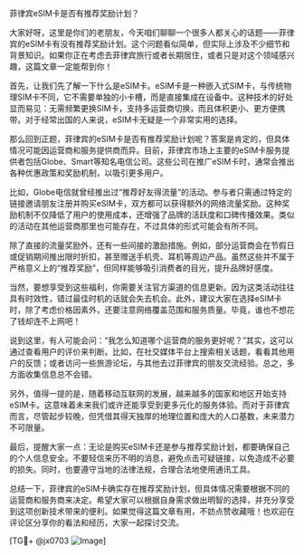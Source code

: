 菲律宾eSIM卡是否有推荐奖励计划？

大家好呀，这里是你们的老朋友，今天咱们聊聊一个很多人都关心的话题——菲律宾的eSIM卡有没有推荐奖励计划。这个问题看似简单，但实际上涉及不少细节和背景知识。如果你正在考虑去菲律宾旅行或者长期居住，或者只是对这个领域感兴趣，这篇文章一定能帮到你！

首先，让我们先了解一下什么是eSIM卡。eSIM卡是一种嵌入式SIM卡，与传统物理SIM卡不同，它不需要单独的小卡槽，而是直接集成在设备中。这种技术的好处显而易见：无需频繁更换SIM卡，支持多运营商切换，而且体积更小、更方便携带。对于经常出国的人来说，eSIM卡无疑是一个非常实用的选择。

那么回到正题，菲律宾的eSIM卡是否有推荐奖励计划呢？答案是肯定的，但具体情况可能因运营商和服务提供商而异。目前，菲律宾市场上主要的eSIM卡服务提供者包括Globe、Smart等知名电信公司。这些公司在推广eSIM卡时，通常会推出各种优惠政策和奖励机制，以吸引更多用户。

比如，Globe电信就曾经推出过“推荐好友得流量”的活动。参与者只需通过特定的链接邀请朋友注册并购买eSIM卡，双方都可以获得额外的网络流量奖励。这种奖励机制不仅降低了用户的使用成本，还增强了品牌的活跃度和口碑传播效果。类似的活动在其他运营商那里也可能存在，不过具体的形式可能会有所不同。

除了直接的流量奖励外，还有一些间接的激励措施。例如，部分运营商会在节假日或促销期间推出限时折扣，甚至赠送手机壳、耳机等周边产品。虽然这些并不属于严格意义上的“推荐奖励”，但同样能够吸引消费者的目光，提升品牌好感度。

当然，要想享受到这些福利，你需要关注官方渠道的信息更新。因为这类活动往往具有时效性，错过最佳时机的话就会失去机会。此外，建议大家在选择eSIM卡时，除了考虑价格因素外，还要注意网络覆盖范围和服务质量。毕竟，谁也不想花了钱却连不上网吧！

说到这里，有人可能会问：“我怎么知道哪个运营商的服务更好呢？”其实，这可以通过查看用户的评价来判断。比如，在社交媒体平台上搜索相关话题，看看其他用户的反馈；或者访问一些旅游论坛，与其他去过菲律宾的朋友交流经验。总之，多方面收集信息总不会错。

另外，值得一提的是，随着移动互联网的发展，越来越多的国家和地区开始支持eSIM卡。这意味着未来我们或许还能享受到更多元化的服务体验。而对于菲律宾而言，尽管起步较晚，但凭借其得天独厚的地理位置和庞大的人口基数，未来潜力不可限量。

最后，提醒大家一点：无论是购买eSIM卡还是参与推荐奖励计划，都要确保自己的个人信息安全。不要轻信来历不明的消息，避免点击可疑链接，以免造成不必要的损失。同时，也要遵守当地的法律法规，合理合法地使用通讯工具。

总结一下，菲律宾的eSIM卡确实存在推荐奖励计划，但具体情况需要根据不同的运营商和服务商来决定。希望大家可以根据自身需求做出明智的选择，并充分享受到这项创新技术带来的便利。如果觉得这篇文章有用，不妨点赞收藏哦！也欢迎在评论区分享你的看法和经历，大家一起探讨交流。

[TG💪+ @jx0703 ![Image](https://github.com/user-attachments/assets/dbca1d08-cadb-493c-b0ec-ad6f7a83f270)]